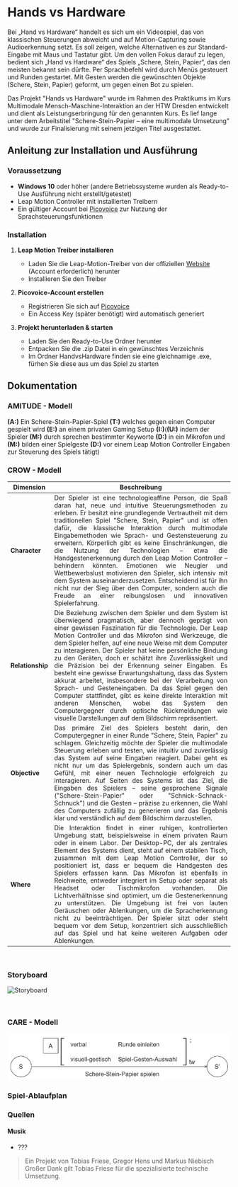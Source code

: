 
# Hands vs Hardware

Bei „Hand vs Hardware“ handelt es sich um ein Videospiel, das von klassischen Steuerungen abweicht und auf Motion-Capturing sowie Audioerkennung setzt. Es soll zeigen, welche Alternativen es zur Standard-Eingabe mit Maus und Tastatur gibt. Um den vollen Fokus darauf zu legen, bedient sich „Hand vs Hardware“ des Spiels „Schere, Stein, Papier“, das den meisten bekannt sein dürfte. Per Sprachbefehl wird durch Menüs gesteuert und Runden gestartet. Mit Gesten werden die gewünschten Objekte (Schere, Stein, Papier) geformt, um gegen einen Bot zu spielen.

Das Projekt "Hands vs Hardware" wurde im Rahmen des Praktikums im Kurs Multimodale Mensch-Maschine-Interaktion an der HTW Dresden entwickelt und dient als Leistungserbringung für den genannten Kurs. Es lief lange unter dem Arbeitstitel "Schere-Stein-Papier – eine multimodale Umsetzung" und wurde zur Finalisierung mit seinem jetzigen Titel ausgestattet.


## Anleitung zur Installation und Ausführung
### Voraussetzung
- **Windows 10** oder höher (andere Betriebssysteme wurden als Ready-to-Use Ausführung nicht erstellt/getestet)
- Leap Motion Controller mit installierten Treibern
- Ein gültiger Account bei [Picovoice](https://picovoice.ai) zur Nutzung der Sprachsteuerungsfunktionen

### Installation

1. **Leap Motion Treiber installieren**
   - Laden Sie die Leap-Motion-Treiber von der offiziellen [Website](https://leap2.ultraleap.com/downloads/leap-motion-controller/) (Account erforderlich) herunter
   - Installieren Sie den Treiber

2. **Picovoice-Account erstellen**
   - Registrieren Sie sich auf [Picovoice](https://picovoice.ai) 
   - Ein Access Key (später benötigt) wird automatisch generiert

3. **Projekt herunterladen & starten**
   - Laden Sie den Ready-to-Use Ordner herunter
   - Entpacken Sie die .zip Datei in ein gewünschtes Verzeichnis 
   - Im Ordner HandvsHardware finden sie eine gleichnamige .exe, fürhen Sie diese aus um das Spiel zu starten

## Dokumentation 
### AMITUDE - Modell

**(A:)** Ein Schere-Stein-Papier-Spiel **(T:)** welches gegen einen Computer gespielt wird **(E:)** an einem privaten Gaming Setup **(I:)**(**(U:)** indem der Spieler **(M:)** durch sprechen bestimmter Keyworte **(D:)** in ein Mikrofon und **(M:)** bilden einer Spielgeste **(D:)** vor einem Leap Motion Controller Eingaben zur Steuerung des Spiels tätigt)

### CROW - Modell

| **Dimension** | **Beschreibung** |
|---------------|----------------------------------------------------------------------------------------------------------------------------------------------------------------------------------------------------------------------------------------------------------------------------------------------------------------------------------------------------------------------------------------------------------------------------------------------------------------------------------------------------------------------------------------------------------------------------------------------------------------------------------------------------------------------------------------------------------------------------------------------------------------------------------------------------------------------------|
| **Character** | <div style ="text-align:justify"> Der Spieler ist eine technologieaffine Person, die Spaß daran hat, neue und intuitive Steuerungsmethoden zu erleben. Er besitzt eine grundlegende Vertrautheit mit dem traditionellen Spiel "Schere, Stein, Papier" und ist offen dafür, die klassische Interaktion durch multimodale Eingabemethoden wie Sprach- und Gestensteuerung zu erweitern. Körperlich gibt es keine Einschränkungen, die die Nutzung der Technologien – etwa die Handgestenerkennung durch den Leap Motion Controller – behindern könnten. Emotionen wie Neugier und Wettbewerbslust motivieren den Spieler, sich intensiv mit dem System auseinanderzusetzen. Entscheidend ist für ihn nicht nur der Sieg über den Computer, sondern auch die Freude an einer reibungslosen und innovativen Spielerfahrung.|
| **Relationship** | <div style ="text-align:justify">Die Beziehung zwischen dem Spieler und dem System ist überwiegend pragmatisch, aber dennoch geprägt von einer gewissen Faszination für die Technologie. Der Leap Motion Controller und das Mikrofon sind Werkzeuge, die dem Spieler helfen, auf eine neue Weise mit dem Computer zu interagieren. Der Spieler hat keine persönliche Bindung zu den Geräten, doch er schätzt ihre Zuverlässigkeit und die Präzision bei der Erkennung seiner Eingaben. Es besteht eine gewisse Erwartungshaltung, dass das System akkurat arbeitet, insbesondere bei der Verarbeitung von Sprach- und Gesteneingaben. Da das Spiel gegen den Computer stattfindet, gibt es keine direkte Interaktion mit anderen Menschen, wobei das System den Computergegner durch optische Rückmeldungen wie visuelle Darstellungen auf dem Bildschirm repräsentiert.|
| **Objective** | <div style ="text-align:justify">Das primäre Ziel des Spielers besteht darin, den Computergegner in einer Runde "Schere, Stein, Papier" zu schlagen. Gleichzeitig möchte der Spieler die multimodale Steuerung erleben und testen, wie intuitiv und zuverlässig das System auf seine Eingaben reagiert. Dabei geht es nicht nur um das Spielergebnis, sondern auch um das Gefühl, mit einer neuen Technologie erfolgreich zu interagieren. Auf Seiten des Systems ist das Ziel, die Eingaben des Spielers – seine gesprochene Signale ("Schere-Stein-Papier" oder "Schnick-Schnack-Schnuck") und die Gesten – präzise zu erkennen, die Wahl des Computers zufällig zu generieren und das Ergebnis klar und verständlich auf dem Bildschirm darzustellen.|
| **Where** |  <div style ="text-align:justify"> Die Interaktion findet in einer ruhigen, kontrollierten Umgebung statt, beispielsweise in einem privaten Raum oder in einem Labor. Der Desktop-PC, der als zentrales Element des Systems dient, steht auf einem stabilen Tisch, zusammen mit dem Leap Motion Controller, der so positioniert ist, dass er bequem die Handgesten des Spielers erfassen kann. Das Mikrofon ist ebenfalls in Reichweite, entweder integriert im Setup oder separat als Headset oder Tischmikrofon vorhanden. Die Lichtverhältnisse sind optimiert, um die Gestenerkennung zu unterstützen. Die Umgebung ist frei von lauten Geräuschen oder Ablenkungen, um die Spracherkennung nicht zu beeinträchtigen. Der Spieler sitzt oder steht bequem vor dem Setup, konzentriert sich ausschließlich auf das Spiel und hat keine weiteren Aufgaben oder Ablenkungen.|

<br>

### Storyboard
![Storyboard](Dokumentation/Pictures/Storyboard.png)

<br>

### CARE - Modell
![CARE-Modell](Dokumentation/Pictures/CARE_Modell.png)

### Spiel-Ablaufplan

### Quellen 
#### Musik
   - ???



> Ein Projekt von Tobias Friese, Gregor Hens und Markus Niebisch <br>
   Großer Dank gilt Tobias Friese für die spezialisierte technische Umsetzung.
